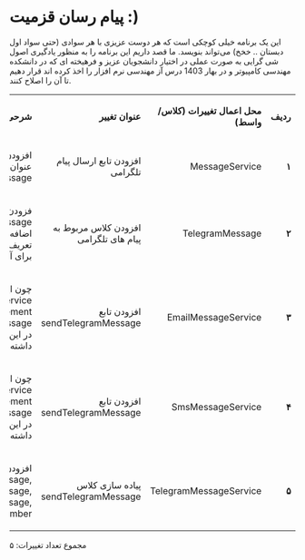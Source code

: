 # پیام رسان قزمیت :)
این یک برنامه خیلی کوچکی است که هر دوست عزیزی با هر سوادی (حتی سواد اول دبستان .. خخخ) می‌تواند بنویسد. ما قصد داریم این برنامه را به منظور یادگیری اصول شی گرایی به صورت عملی در اختیار دانشجویان عزیز و فرهیخته ای که در دانشکده مهندسی کامپیوتر و در بهار 1403 درس آز مهندسی نرم افزار را اخذ کرده اند قرار دهیم تا آن را اصلاح کنند.
<table dir='rtl'>
<tbody>
<tr>
<td width="64">
<p><strong>ردیف</strong></p>
</td>
<td width="198">
<p><strong>محل اعمال تغییرات (کلاس/واسط)</strong></p>
</td>
<td width="141">
<p><strong>عنوان تغییر</strong></p>
</td>
<td width="292">
<p><strong>شرحی کوتاه از تغییر</strong></p>
</td>
</tr>
<tr>
<td width="64">
<p><strong>۱</strong></p>
</td>
<td width="198">
<p>MessageService</p>
</td>
<td width="141">
<p>افزودن تابع ارسال پیام تلگرامی</p>
</td>
<td width="292">
<p>افزودن یک تابع void با عنوان sendTelegramMessage</p>
</td>
</tr>

<tr>
<td width="64">
<p><strong>۲</strong></p>
</td>
<td width="198">
<p>TelegramMessage</p>
</td>
<td width="141">
<p>افزودن کلاس مربوط به پیام های تلگرامی</p>
</td>
<td width="292">
<p>فزودن کلاس TelegramMessage و اضافه کردن متغیرهای آن و تعریف setter و getter برای آنها</p>
</td>
</tr>
<tr>
<td width="64">
<p><strong>۳</strong></p>
</td>
<td width="198">
<p>EmailMessageService</p>
</td>
<td width="141">
<p>افزودن تابع sendTelegramMessage</p>
</td>
<td width="292">
<p>چون این کلاس، کلاس MessageService را implement میکند، باید تابع sendTelegramMessage در این کلاس نیز وجود داشته باشد.</p>
</td>
</tr>
<tr>
<td width="64">
<p><strong>۴</strong></p>
</td>
<td width="198">
<p>SmsMessageService</p>
</td>
<td width="141">
<p>افزودن تابع sendTelegramMessage</p>
</td>
<td width="292">
<p>چون این کلاس، کلاس MessageService را implement میکند، باید تابع sendTelegramMessage در این کلاس نیز وجود داشته باشد.</p>
</td>
</tr>
<tr>
<td width="64">
<p><strong>۵</strong></p>
</td>
<td width="198">
<p>TelegramMessageService</p>
</td>
<td width="141">
<p>پیاده سازی کلاس sendTelegramMessage</p>
</td>
<td width="292">
<p>افزودن و پیاده سازی توابع sendSmsMessage, sendEmailMessage, sendTelegramMessage, validatePhoneNumber</p>
</td>
</tr>

</tbody>
</table>

مجموع تعداد تغییرات: ۵
